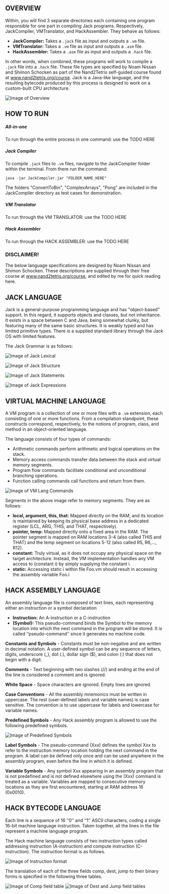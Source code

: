 ## OVERVIEW
Within, you will find 3 separate directories each containing one program responsible for one part in compiling Jack programs. Respectively, JackCompiler, VMTranslator, and HackAssembler. They behave as follows:

- **JackCompiler:** Takes a `.jack` file as input and outputs a `.vm` file.
- **VMTranslator:** Takes a `.vm` file as input and outputs a `.asm` file.
- **HackAssembler:** Takes a `.asm` file as input and outputs a `.hack` file.

In other words, when combined, these programs will work to compile a `.jack` file into a `.hack` file. These file types are specified by Noam Nissan and Shimon Schocken as part of the Nand2Tetris self-guided course found at www.nand2tetris.org/course. Jack is a Java-like language, and the resulting bytecode produced by this process is designed to work on a custom-built CPU architecture.  

![Image of Overview](images/overview-1.png)

## HOW TO RUN
##### All-in-one
To run through the entire process in one command: use the TODO HERE

##### Jack Compiler
To compile `.jack` files to `.vm` files, navigate to the JackCompiler folder within the terminal. From there run the command: 

`java -jar JackCompiler.jar "FOLDER_NAME_HERE"`

The folders "ConvertToBin", "ComplexArrays", "Pong" are included in the JackCompiler directory as test cases for demonstration.

##### VM Translator
To run through the VM TRANSLATOR: use the TODO HERE

##### Hack Assembler
To run through the HACK ASSEMBLER: use the TODO HERE

### DISCLAIMER!
The below language specifications are designed by Noam Nissan and Shimon Schocken. These descriptions are supplied through their free course at www.nand2tetris.org/course, and edited by me for quick reading here.

## JACK LANGUAGE
Jack is a general-purpose programming language and has "object-based" support. In this regard, it supports objects and classes, but not inheritance. It exists in a space between C and Java, being somewhat clunky, but featuring many of the same basic structures. It is weakly typed and has limited primitive types. There is a supplied standard library through the Jack OS with limited features. 

The Jack Grammar is as follows: 

![Image of Jack Lexical](images/jack-2.png)

![Image of Jack Structure](images/jack-3.png)

![Image of Jack Statements](images/jack-4.png)

![Image of Jack Expressions](images/jack-5.png)

## VIRTUAL MACHINE LANGUAGE
A VM program is a collection of one or more files with a `.vm` extension, each consisting of one or more  functions. From a compilation standpoint, these constructs correspond, respectively, to the notions of program, class, and method in an object-oriented language.

The language consists of four types of commands:
- Arithmetic commands perform arithmetic and logical operations on the stack.
- Memory access commands transfer data between the stack and virtual memory segments.
- Program flow commands facilitate conditional and unconditional branching operations.
- Function calling commands call functions and return from them.

![Image of VM Lang Commands](images/vm-1.png)

Segments in the above image refer to memory segments. They are as follows:
- **local, argument, this, that:** Mapped directly on the RAM, and its location is maintained by keeping its physical base address in a dedicated register (LCL, ARG, THIS, and THAT,
respectively). 
- **pointer, temp:** Mapped directly onto a fixed area in the RAM. The pointer segment is mapped on RAM  locations 3-4 (also called THIS and THAT) and the temp segment on locations 5-12 (also called R5, R6,..., R12).
- **constant:** Truly virtual, as it does not occupy any physical space on the target architecture. Instead, the VM implementation handles any VM access to (constant i) by simply supplying the constant i.
- **static:** Accessing static i within file Foo.vm should result in accessing the assembly variable Foo.i

## HACK ASSEMBLY LANGUAGE
An assembly language file is composed of text lines, each representing either an instruction or a symbol declaration
- **Instruction:** An A-instruction or a C-instruction
- **(Symbol):** This pseudo-command binds the Symbol to the memory location into which the next command in the program will be stored. It is called ‘‘pseudo-command’’ since it generates no machine code.

**Constants and Symbols** - Constants must be non-negative and are written in decimal notation. A user-defined symbol can be any sequence of letters, digits, underscore (_), dot (.), dollar sign ($), and colon (:) that does not begin with a digit. 

**Comments** - Text beginning with two slashes (//) and ending at the end of the line is considered a comment and is ignored. 

**White Space** - Space characters are ignored. Empty lines are ignored. 

**Case Conventions** - All the assembly mnemonics must be written in uppercase. The rest (user-defined labels and variable names) is case sensitive. The convention is to use uppercase for labels and lowercase for variable names.

**Predefined Symbols** - Any Hack assembly program is allowed to use the following predefined symbols.

![Image of Predefined Symbols](images/hack-asm-1.png)

**Label Symbols** - The pseudo-command (Xxx) defines the symbol Xxx to refer to the instruction memory location holding the next command in the program. A label can be defined only once and can be used anywhere in the assembly program, even before the line in which it is defined.

**Variable Symbols** - Any symbol Xxx appearing in an assembly program that is not predefined and is not defined elsewhere using the (Xxx) command is treated as a variable. Variables are mapped to consecutive memory locations as they are first encountered, starting at RAM address 16 (0x0010).

## HACK BYTECODE LANGUAGE
Each line is a sequence of 16 ‘‘0’’ and ‘‘1’’ ASCII characters, coding a single 16-bit machine language instruction. Taken together, all the lines in the file represent a machine language program.

The Hack machine language consists of two instruction types called addressing instruction (A-instruction) and compute instruction (C-instruction). The instruction format is as follows.

![Image of Instruction format](images/hack-byte-1.png)

The translation of each of the three fields comp, dest, jump to their binary forms is specified in the following three tables.

![Image of Comp field table](images/hack-byte-2.png)
![Image of Dest and Jump field tables](images/hack-byte-3.png)
